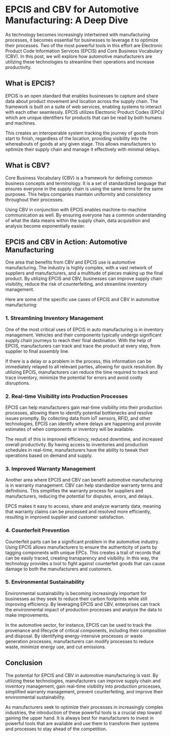 # EPCIS and CBV for Automotive Manufacturing: A Deep Dive

As technology becomes increasingly intertwined with manufacturing processes, it becomes essential for businesses to leverage it to optimize their processes. Two of the most powerful tools in this effort are Electronic Product Code Information Services (EPCIS) and Core Business Vocabulary (CBV). In this post, we will explore how automotive manufacturers are utilizing these technologies to streamline their operations and increase productivity.

## What is EPCIS?

EPCIS is an open standard that enables businesses to capture and share data about product movement and location across the supply chain. The framework is built on a suite of web services, enabling systems to interact with each other seamlessly. EPCIS utilizes Electronic Product Codes (EPCs) which are unique identifiers for products that can be read by both humans and machines.

This creates an interoperable system tracking the journey of goods from start to finish, regardless of the location, providing visibility into the whereabouts of goods at any given stage. This allows manufacturers to optimize their supply chain and manage it effectively with minimal delays.

## What is CBV?

Core Business Vocabulary (CBV) is a framework for defining common business concepts and terminology. It is a set of standardized language that ensures everyone in the supply chain is using the same terms for the same purposes. This helps companies maintain uniformity and consistency throughout their processes.

Using CBV in conjunction with EPCIS enables machine-to-machine communication as well. By ensuring everyone has a common understanding of what the data means within the supply chain, data acquisition and analysis become exponentially easier.

## EPCIS and CBV in Action: Automotive Manufacturing

One area that benefits from CBV and EPCIS use is automotive manufacturing. The industry is highly complex, with a vast network of suppliers and manufacturers, and a multitude of pieces making up the final product. By utilizing EPCIS and CBV, businesses can improve supply chain visibility, reduce the risk of counterfeiting, and streamline inventory management.

Here are some of the specific use cases of EPCIS and CBV in automotive manufacturing:

### 1. Streamlining Inventory Management

One of the most critical uses of EPCIS in auto manufacturing is in inventory management. Vehicles and their components typically undergo significant supply chain journeys to reach their final destination. With the help of EPCIS, manufacturers can track and trace the product at every step, from supplier to final assembly line.

If there is a delay or a problem in the process, this information can be immediately relayed to all relevant parties, allowing for quick resolution. By utilizing EPCIS, manufacturers can reduce the time required to track and trace inventory, minimize the potential for errors and avoid costly disruptions.

### 2. Real-time Visibility into Production Processes

EPCIS can help manufacturers gain real-time visibility into their production processes, allowing them to identify potential bottlenecks and resolve issues promptly. By collecting data from IoT sensors, RFID, and other technologies, EPCIS can identify where delays are happening and provide estimates of when components or inventory will be available.

The result of this is improved efficiency, reduced downtime, and increased overall productivity. By having access to inventories and production schedules in real-time, manufacturers have the ability to tweak their operations based on demand and supply.

### 3. Improved Warranty Management

Another area where EPCIS and CBV can benefit automotive manufacturing is in warranty management. CBV can help standardize warranty terms and definitions. This simplifies the warranty process for suppliers and manufacturers, reducing the potential for disputes, errors, and delays.

EPCS makes it easy to access, share and analyze warranty data, meaning that warranty claims can be processed and resolved more efficiently, resulting in improved supplier and customer satisfaction.

### 4. Counterfeit Prevention

Counterfeit parts can be a significant problem in the automotive industry. Using EPCIS allows manufacturers to ensure the authenticity of parts by tagging components with unique EPCs. This creates a trail of records that can be easily traced, creating transparency and visibility. In this way, the technology provides a tool to fight against counterfeit goods that can cause damage to both the manufacturers and customers.

### 5. Environmental Sustainability

Environmental sustainability is becoming increasingly important for businesses as they seek to reduce their carbon footprints while still improving efficiency. By leveraging EPCIS and CBV, enterprises can track the environmental impact of production processes and analyze the data to make improvements.

In the automotive sector, for instance, EPCIS can be used to track the provenance and lifecycle of critical components, including their composition and disposal. By identifying energy-intensive processes or waste generation processes, manufacturers can modify processes to reduce waste, minimize energy use, and cut emissions.

## Conclusion

The potential for EPCIS and CBV in automotive manufacturing is vast. By utilizing these technologies, manufacturers can improve supply chain and inventory management, gain real-time visibility into production processes, simplified warranty management, prevent counterfeiting, and improve their environmental sustainability. 

As manufacturers seek to optimize their processes in increasingly complex industries, the introduction of these powerful tools is a crucial step toward gaining the upper hand. It is always best for manufacturers to invest in powerful tools that are available and use them to transform their systems and processes to stay ahead of the competition.
